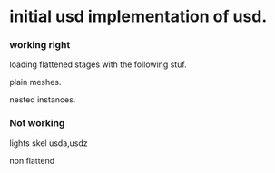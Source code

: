 # initial usd implementation of usd.


### working right 

loading flattened stages with the following stuf.

plain meshes.

nested instances.


### Not working

lights
skel
usda,usdz

non flattend



